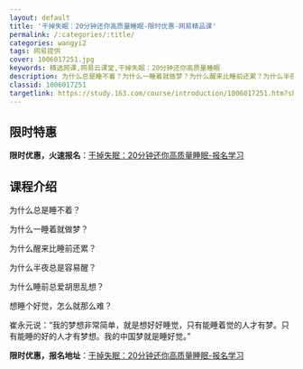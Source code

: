 ```yaml
---
layout: default
title: '干掉失眠：20分钟还你高质量睡眠-限时优惠-网易精品课'
permalink: /:categories/:title/
categories: wangyi2
tags: 网易提供
cover: 1006017251.jpg
keywords: 精选网课,网易云课堂,干掉失眠：20分钟还你高质量睡眠
description: 为什么总是睡不着？为什么一睡着就做梦？为什么醒来比睡前还累？为什么半夜总是容易醒？为什么睡前总爱胡思乱想？想睡个好觉，怎
classid: 1006017251
targetlink: https://study.163.com/course/introduction/1006017251.htm?share=1&shareId=1025206652&utm_campaign=share&utm_medium=iphoneShare&utm_source=&utm_u=1025206652
---
```


## 限时特惠

**限时优惠，火速报名**：[干掉失眠：20分钟还你高质量睡眠-报名学习](https://study.163.com/course/introduction/1006017251.htm?share=1&shareId=1025206652&utm_campaign=share&utm_medium=iphoneShare&utm_source=&utm_u=1025206652)

## 课程介绍

为什么总是睡不着？

为什么一睡着就做梦？

为什么醒来比睡前还累？

为什么半夜总是容易醒？

为什么睡前总爱胡思乱想？

想睡个好觉，怎么就那么难？



崔永元说：“我的梦想非常简单，就是想好好睡觉，只有能睡着觉的人才有梦。只有能睡的好的人才有梦想。我的中国梦就是睡好觉。”

**限时优惠，报名地址**：[干掉失眠：20分钟还你高质量睡眠-报名学习](https://study.163.com/course/introduction/1006017251.htm?share=1&shareId=1025206652&utm_campaign=share&utm_medium=iphoneShare&utm_source=&utm_u=1025206652)

